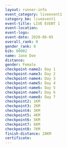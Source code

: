 ```yaml
--- 
layout: runner-info 
event_category: liveevent1
category_km: liveevent1
event-title: LIVE EVENT 1 
event-location:
event-logo: 
event-date: 2020-06-05
overall_rank: 0
gender_rank: 0
bib: 00002
name: Jane Doe
distance: 
gender: Female
checkpoint-name2: Day 1
checkpoint-name3: Day 2
checkpoint-name4: Day 3
checkpoint-name5: Day 4
checkpoint-name6: Day 5
checkpoint-name7: Day 6
checkpoint-name8: Day 7
checkpoint2: 1KM
checkpoint3: 2KM
checkpoint4: 3KM
checkpoint5: 4KM
checkpoint6: 5KM
checkpoint7: 6KM
checkpoint8: 7KM
finish-distance: 28KM
certificate:
--- 
```

